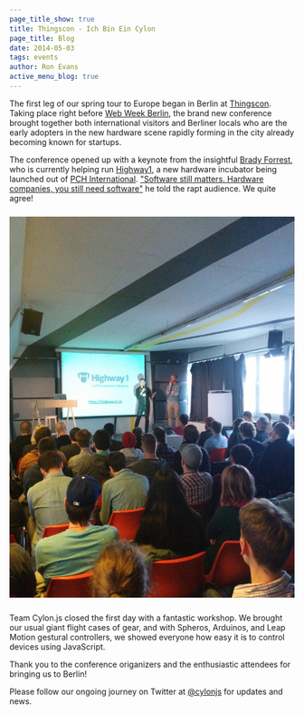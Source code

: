 ```yaml
---
page_title_show: true
title: Thingscon - Ich Bin Ein Cylon
page_title: Blog
date: 2014-05-03
tags: events
author: Ron Evans
active_menu_blog: true
---
```


The first leg of our spring tour to Europe began in Berlin at [Thingscon](http://2014.thingscon.com/). Taking place right before [Web Week Berlin](http://berlinwebweek.de/), the brand new conference brought together both international visitors and Berliner locals who are the early adopters in the new hardware scene rapidly forming in the city already becoming known for startups.

The conference opened up with a keynote from the insightful [Brady Forrest](https://twitter.com/brady), who is currently helping run [Highway1](http://highway1.io/), a new hardware incubator being launched out of [PCH International](http://www.pchintl.com/). ["Software still matters. Hardware companies, you still need software"](https://twitter.com/deadprogram/status/462135215029489664) he told the rapt audience. We quite agree!

<img src="/images/blog/thingscon-2014.png" alt="thingscon 2014" style="margin: 10px 0;">

Team Cylon.js closed the first day with a fantastic workshop. We brought our usual giant flight cases of gear, and with Spheros, Arduinos, and Leap Motion gestural controllers, we showed everyone how easy it is to control devices using JavaScript.

Thank you to the conference origanizers and the enthusiastic attendees for bringing us to Berlin! 

Please follow our ongoing journey on Twitter at [@cylonjs](http://twitter.com/cylonjs) for updates and news.
